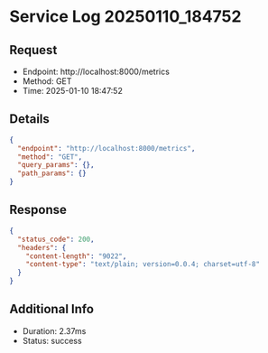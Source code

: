# Service Log 20250110_184752

## Request
- Endpoint: http://localhost:8000/metrics
- Method: GET
- Time: 2025-01-10 18:47:52

## Details
```json
{
  "endpoint": "http://localhost:8000/metrics",
  "method": "GET",
  "query_params": {},
  "path_params": {}
}
```

## Response
```json
{
  "status_code": 200,
  "headers": {
    "content-length": "9022",
    "content-type": "text/plain; version=0.0.4; charset=utf-8"
  }
}
```

## Additional Info
- Duration: 2.37ms
- Status: success
